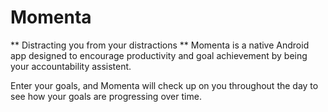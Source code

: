 # Momenta 
** Distracting you from your distractions **
Momenta is a native Android app designed to encourage productivity and goal achievement by being your accountability assistent. 

Enter your goals, and Momenta will check up on you throughout the day to see how your goals are progressing over time. 
